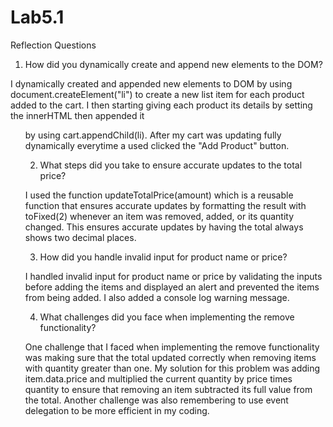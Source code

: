 # Lab5.1

Reflection Questions

1. How did you dynamically create and append new elements to the DOM?

I dynamically created and appended new elements to DOM by using document.createElement("li") to create a new list item for each product added to the cart. I then starting giving each product its details by setting the innerHTML then appended it <ul id="cart"> by using cart.appendChild(li). After my cart was updating fully dynamically everytime a used clicked the "Add Product" button.

2. What steps did you take to ensure accurate updates to the total price?

I used the function updateTotalPrice(amount) which is a reusable function that ensures accurate updates by formatting the result with toFixed(2) whenever an item was removed, added, or its quantity changed. This ensures accurate updates by having the total always shows two decimal places. 

3. How did you handle invalid input for product name or price?

I handled invalid input for product name or price by validating the inputs before adding the items and displayed an alert and prevented the items from being added. I also added a console log warning message.

4. What challenges did you face when implementing the remove functionality?

One challenge that I faced when implementing the remove functionality was making sure that the total updated correctly when removing items with quantity greater than one. My solution for this problem was adding item.data.price and multiplied the current quantity by price times quantity to ensure that removing an item subtracted its full value from the total. Another challenge was also remembering to use event delegation to be more efficient in my coding.